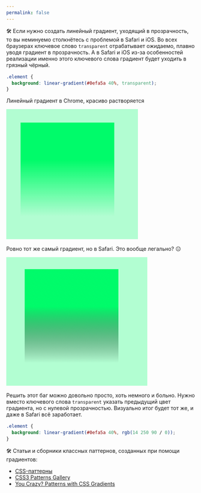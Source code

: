 ```yaml
---
permalink: false
---
```


🛠 Если нужно создать линейный градиент, уходящий в прозрачность, то вы неминуемо столкнётесь с проблемой в Safari и iOS. Во всех браузерах ключевое слово `transparent` отрабатывает ожидаемо, плавно уводя градиент в прозрачность. А в Safari и iOS из-за особенностей реализации именно этого ключевого слова градиент будет уходить в грязный чёрный.

```css
.element {
  background: linear-gradient(#0efa5a 40%, transparent);
}
```

Линейный градиент в Chrome, красиво растворяется

![Линейный градиент от зелёного в прозрачный](../images/gradient-chrome.png)

Ровно тот же самый градиент, но в Safari. Это вообще легально? 😐

![Линейный градиент от зелёного в грязный чёрный](../images/gradient-safari.png)

Решить этот баг можно довольно просто, хоть немного и больно. Нужно вместо ключевого слова `transparent` указать предыдущий цвет градиента, но с нулевой прозрачностью. Визуально итог будет тот же, и даже в Safari всё заработает.

```css
.element {
  background: linear-gradient(#0efa5a 40%, rgb(14 250 90 / 0));
}
```

🛠 Статьи и сборники классных паттернов, созданных при помощи градиентов:

- [CSS-паттерны](http://css.yoksel.ru/css-patterns/)
- [CSS3 Patterns Gallery](http://projects.verou.me/css3patterns/)
- [You Crazy? Patterns with CSS Gradients](https://cssgradient.io/blog/gradient-patterns/)
